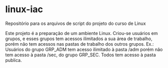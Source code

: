 # linux-iac
Repositório para os arquivos de script do projeto do curso de Linux

Este projeto é a preparação de um ambiente Linux. 
Criou-se usuários em grupos, e esses grupos tem acessos ilimitados a sua área de trabalho, porém não tem acessos nas pastas de trabalho dos outros grupos.
  Ex.: Usuários do grupo GRP_ADM tem acesso ilimitado à pasta /adm porém não tem acesso à pasta /sec, do grupo GRP_SEC.
Todos tem acesso à pasta publica.
